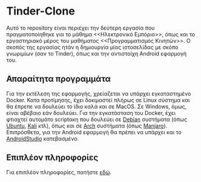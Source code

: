 # Tinder-Clone

Αυτό το repository είναι περιέχει την δεύτερη εργασία που πραγματοποίηθηκε για το μάθημα <<Ηλεκτρονικό Εμπόριο>>, όπως και το εργαστηριακό μέρος του μαθήματος <<Προγραμματισμός Κινητών>>.
Ο σκοπός της εργασίας ητάν η δημιουργία μίας ιστοσελίδας με σκόπο γνωριμίων (σαν το Tinder), όπως και την αντιστοίχη Android εφαρμογή του.

## Απαραίτητα προγραμμάτα

Για την εκτέλεση της εφαρμογής, χρείαζεται να υπάρχει εγκαταστημένο Docker. Κατα προτίμησης, έχει δοκιμαστεί πλήρως σε Linux σύστημα και θα έπρεπε να δουλεύει το ίδιο καλά και σε MacOS. Σε Windows, όμως, είναι αβέβαιο εάν δουλεύει. Για την εγκατάσταση του Docker, έχει φτιαχτεί αυτομάτο scriptακη που δουλεύει σε [Debian](https://www.debian.org/distrib/) συστήματα (όπως [Ubuntu](https://ubuntu.com/download/desktop), [Kali](https://www.kali.org/get-kali/) κτλ), όπως και σε [Arch](https://archlinux.org/download/) συστήματα (όπως [Manjaro](https://manjaro.org/download/)).
Επιπρόσθετα, για την Android εφαρμογή θα πρέπει να υπάρχει και το [AndroidStudio](https://developer.android.com/studio) κατεβασμένο.

## Επιπλέον πληροφορίες

Για επιπλέον πληροφορίες, πατήστε [εδώ](Tinder-Clone.adoc).
